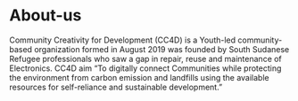 # About-us
Community Creativity for Development (CC4D) is a Youth-led community-based organization formed in August 2019 was founded by South Sudanese Refugee professionals who saw a gap in repair, reuse and maintenance of Electronics. CC4D aim “To digitally connect Communities while protecting the environment from carbon emission and landfills using the available resources for self-reliance and sustainable development.”
